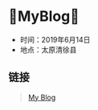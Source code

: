 :running:MyBlog:running:
============

* 时间：2019年6月14日
* 地点：太原清徐县

## 链接
> [My Blog](https://hippo00.github.io/VueBlog/)
